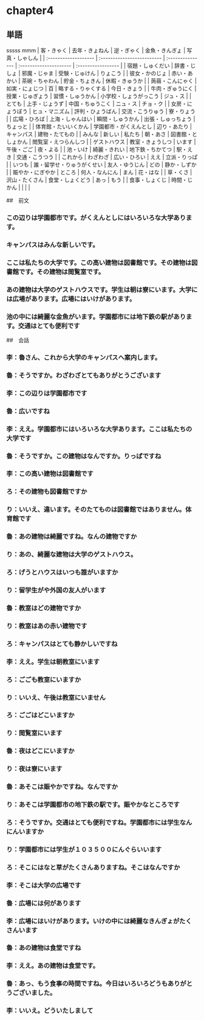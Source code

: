 # chapter4

## 単語
sssss
mmm
| 客・きゃく           | 去年・きょねん             | 逆・ぎゃく       | 金魚・きんぎょ         | 写真・しゃしん     |
| :------------------- | :------------------------- | :--------------- | :--------------------- | :----------------- |
| 宿題・しゅくだい     | 辞書・じしょ               | 邪魔・じゃま     | 受験・じゅけん         | りょこう           |
| 彼女・かのじょ       | 赤い・あかい               | 茶碗・ちゃわん   | 貯金・ちょきん         | 休暇・きゅうか     |
| 蒟蒻・こんにゃく     | 如実・にょじつ             | 百               | 略する・りゃくする     | 今日・きょう       |
| 牛肉・ぎゅうにく     | 授業・じゅぎょう           | 習慣・しゅうかん | 小学校・しょうがっこう | ジュ・ス           |
| とても               | 上手・じょうず             | 中国・ちゅうこく | ニュ・ス               | チョ・ク           |
| 女房・にょうぼう     | ヒュ・マニズム             | 評判・ひょうばん | 交流・こうりゅう       | 寮・りょう         |
| 広場・ひろば         | 上海・しゃんはい           | 瞬間・しゅうかん | 出張・しゅっちょう     | ちょっと           |
| 体育館・たいいくかん | 学園都市・がくえんとし     | 辺り・あたり     | キャンパス             | 建物・たてもの     |
| みんな               | 新しい                     | 私たち           | 朝・あさ               | 図書館・としょかん | 閲覧室・えつらんしつ |
| ゲストハウス         | 教室・きょうしつ           | います           | 午後・ごご             | 夜・よる           |
| 池・いけ             | 綺麗・きれい               | 地下鉄・ちかてつ | 駅・えき               | 交通・こうつう     |
| これから             | わざわざ                   | 広い・ひろい     | ええ                   | 立派・りっぱ       |
| いつも               | 誰・留学せ・りゅうがくせい | 友人・ゆうじん   | どの                   | 静か・しずか       |
| 賑やか・にぎやか     | ところ                     | 何人・なんにん   | まん                   | 花・はな           |
| 草・くさ             | 沢山・たくさん             | 食堂・しょくどう | あっ                   | もう               |
| 食事・しょくじ       | 時間・じかん               |                  |                        |                    |

##　前文

### この辺りは学園都市です。がくえんとしにはいろいろな大学あります。

### キャンパスはみんな新しいです。

### ここは私たちの大学です。この高い建物は図書館です。その建物は図書館です。その建物は閲覧室です。

### あの建物は大学のゲストハウスです。学生は朝は寮にいます。大学には広場があります。広場にはいけがあります。

### 池の中には綺麗な金魚がいます。学園都市には地下鉄の駅があります。交通はとても便利です

##　会話

### 李：魯さん、これから大学のキャンパスへ案内します。

### 魯：そうですか。わざわざとてもありがとうございます

### 李：この辺りは学園都市です

### 魯：広いですね

### 李：ええ。学園都市にはいろいろな大学あります。ここは私たちの大学です

### 魯：そうですか。この建物はなんですか。りっぱですね

### 李：この高い建物は図書館です

### ろ：その建物も図書館ですか

### り：いいえ、違います。そのたてものは図書館ではありません。体育館です

### 魯：あの建物は綺麗ですね。なんの建物ですか

### り：あの、綺麗な建物は大学のゲストハウス。

### ろ：げうとハウスはいつも誰がいますか

### り：留学生がや外国の友人がいます

### 魯：教室はどの建物ですか

### り：教室はあの赤い建物です

### ろ：キャンパスはとても静かしいですね

### 李：ええ。学生は朝教室にいます

### ろ：ごごも教室にいますか

### り：いいえ、午後は教室にいません

### ろ：ごごはどこいますか

### り：閲覧室にいます

### 魯：夜はどこにいますか

### り：夜は寮にいます

### 魯：あそこは賑やかですね。なんですか

### り：あそこは学園都市の地下鉄の駅です。賑やかなところです

### ろ：そうですか。交通はとても便利ですね。学園都市には学生なんにんいますか

### り：学園都市には学生が１０３５００にんぐらいいます

### ろ：そこにはなと草がたくさんありますね。そこはなんですか

### 李：そこは大学の広場です

### 魯：広場には何があります

### 李：広場にはいけがあります。いけの中には綺麗なきんぎょがたくさんいます

### 魯：あの建物は食堂ですね

### 李：ええ。あの建物は食堂です。

### 魯：あっ、もう食事の時間ですね。今日はいろいろどうもありがとうございました。

### 李：いいえ。どういたしまして

